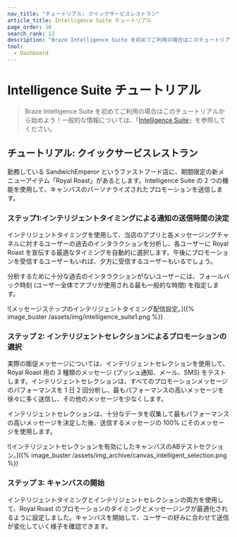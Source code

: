 ```yaml
---
nav_title: "チュートリアル: クイックサービスレストラン"
article_title: Intelligence Suite チュートリアル
page_order: 10
search_rank: 12
description: "Braze Intelligence Suite を初めてご利用の場合はこのチュートリアルから始めましょう。"
tool:
  - Dashboard
---
```


# Intelligence Suite チュートリアル

> Braze Intelligence Suite を初めてご利用の場合はこのチュートリアルから始めよう！一般的な情報については、「[Intelligence Suite]({{site.baseurl}}/user_guide/brazeai/intelligence/)」を参照してください。

## チュートリアル: クイックサービスレストラン

勤務している SandwichEmperor というファストフード店に、期間限定の新メニューアイテム「Royal Roast」があるとします。Intelligence Suite の 2 つの機能を使用して、キャンバスのパーソナライズされたプロモーションを送信します。

### ステップ1:インテリジェントタイミングによる通知の送信時間の決定

インテリジェントタイミングを使用して、当店のアプリと各メッセージングチャネルに対するユーザーの過去のインタラクションを分析し、各ユーザーに Royal Roast を宣伝する最適なタイミングを自動的に選択します。午後にプロモーションを受信するユーザーもいれば、夕方に受信するユーザーもいるでしょう。 

分析するために十分な過去のインタラクションがないユーザーには、フォールバック時刻 (ユーザー全体でアプリが使用される最も一般的な時間) を指定します。

\![メッセージステップのインテリジェントタイミング配信設定。]({% image_buster /assets/img/intelligence_suite1.png %})

### ステップ 2: インテリジェントセレクションによるプロモーションの選択

実際の販促メッセージについては、インテリジェントセレクションを使用して、Royal Roast 用の 3 種類のメッセージ (プッシュ通知、メール、SMS) をテストします。インテリジェントセレクションは、すべてのプロモーションメッセージのパフォーマンスを 1 日 2 回分析し、最もパフォーマンスの高いメッセージを徐々に多く送信し、その他のメッセージを少なくします。

インテリジェントセレクションは、十分なデータを収集して最もパフォーマンスの高いメッセージを決定した後、送信するメッセージの 100% にそのメッセージを使用します。

\![インテリジェントセレクションを有効にしたキャンバスのABテストセクション。]({% image_buster /assets/img_archive/canvas_intelligent_selection.png %})

### ステップ 3: キャンバスの開始

インテリジェントタイミングとインテリジェントセレクションの両方を使用して、Royal Roast のプロモーションのタイミングとメッセージングが最適化されるように設定しました。キャンバスを開始して、ユーザーの好みに合わせて送信が変化していく様子を確認できます。
